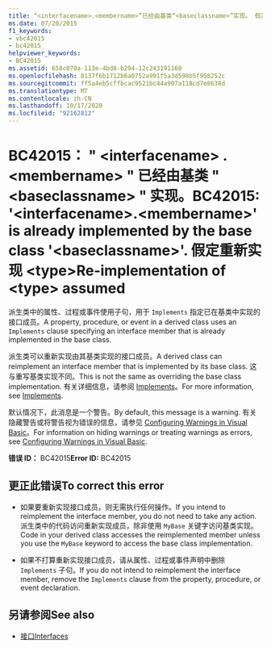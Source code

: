 ```yaml
---
title: “<interfacename>.<membername>”已经由基类“<baseclassname>”实现。 假定重新实现 <type>
ms.date: 07/20/2015
f1_keywords:
- vbc42015
- bc42015
helpviewer_keywords:
- BC42015
ms.assetid: 658c070a-113e-4bd8-b294-12c243191160
ms.openlocfilehash: 8137f6b1712b6a0752a991f5a3d598b5f958252c
ms.sourcegitcommit: ff5a4eb5cffbcac9521bc44a907a118cd7e8638d
ms.translationtype: MT
ms.contentlocale: zh-CN
ms.lasthandoff: 10/17/2020
ms.locfileid: "92162812"
---
```

# <a name="bc42015-interfacenamemembername-is-already-implemented-by-the-base-class-baseclassname-re-implementation-of-type-assumed"></a><span data-ttu-id="d8d58-103">BC42015： " \<interfacename> . \<membername> " 已经由基类 " \<baseclassname> " 实现。</span><span class="sxs-lookup"><span data-stu-id="d8d58-103">BC42015: '\<interfacename>.\<membername>' is already implemented by the base class '\<baseclassname>'.</span></span> <span data-ttu-id="d8d58-104">假定重新实现 \<type></span><span class="sxs-lookup"><span data-stu-id="d8d58-104">Re-implementation of \<type> assumed</span></span>

<span data-ttu-id="d8d58-105">派生类中的属性、过程或事件使用子句，用于 `Implements` 指定已在基类中实现的接口成员。</span><span class="sxs-lookup"><span data-stu-id="d8d58-105">A property, procedure, or event in a derived class uses an `Implements` clause specifying an interface member that is already implemented in the base class.</span></span>

 <span data-ttu-id="d8d58-106">派生类可以重新实现由其基类实现的接口成员。</span><span class="sxs-lookup"><span data-stu-id="d8d58-106">A derived class can reimplement an interface member that is implemented by its base class.</span></span> <span data-ttu-id="d8d58-107">这与重写基类实现不同。</span><span class="sxs-lookup"><span data-stu-id="d8d58-107">This is not the same as overriding the base class implementation.</span></span> <span data-ttu-id="d8d58-108">有关详细信息，请参阅 [Implements](../statements/implements-clause.md)。</span><span class="sxs-lookup"><span data-stu-id="d8d58-108">For more information, see [Implements](../statements/implements-clause.md).</span></span>

 <span data-ttu-id="d8d58-109">默认情况下，此消息是一个警告。</span><span class="sxs-lookup"><span data-stu-id="d8d58-109">By default, this message is a warning.</span></span> <span data-ttu-id="d8d58-110">有关隐藏警告或将警告视为错误的信息，请参见 [Configuring Warnings in Visual Basic](/visualstudio/ide/configuring-warnings-in-visual-basic)。</span><span class="sxs-lookup"><span data-stu-id="d8d58-110">For information on hiding warnings or treating warnings as errors, see [Configuring Warnings in Visual Basic](/visualstudio/ide/configuring-warnings-in-visual-basic).</span></span>

 <span data-ttu-id="d8d58-111">**错误 ID：** BC42015</span><span class="sxs-lookup"><span data-stu-id="d8d58-111">**Error ID:** BC42015</span></span>

## <a name="to-correct-this-error"></a><span data-ttu-id="d8d58-112">更正此错误</span><span class="sxs-lookup"><span data-stu-id="d8d58-112">To correct this error</span></span>

- <span data-ttu-id="d8d58-113">如果要重新实现接口成员，则无需执行任何操作。</span><span class="sxs-lookup"><span data-stu-id="d8d58-113">If you intend to reimplement the interface member, you do not need to take any action.</span></span> <span data-ttu-id="d8d58-114">派生类中的代码访问重新实现成员，除非使用 `MyBase` 关键字访问基类实现。</span><span class="sxs-lookup"><span data-stu-id="d8d58-114">Code in your derived class accesses the reimplemented member unless you use the `MyBase` keyword to access the base class implementation.</span></span>

- <span data-ttu-id="d8d58-115">如果不打算重新实现接口成员，请从属性、过程或事件声明中删除 `Implements` 子句。</span><span class="sxs-lookup"><span data-stu-id="d8d58-115">If you do not intend to reimplement the interface member, remove the `Implements` clause from the property, procedure, or event declaration.</span></span>

## <a name="see-also"></a><span data-ttu-id="d8d58-116">另请参阅</span><span class="sxs-lookup"><span data-stu-id="d8d58-116">See also</span></span>

- [<span data-ttu-id="d8d58-117">接口</span><span class="sxs-lookup"><span data-stu-id="d8d58-117">Interfaces</span></span>](../../programming-guide/language-features/interfaces/index.md)
